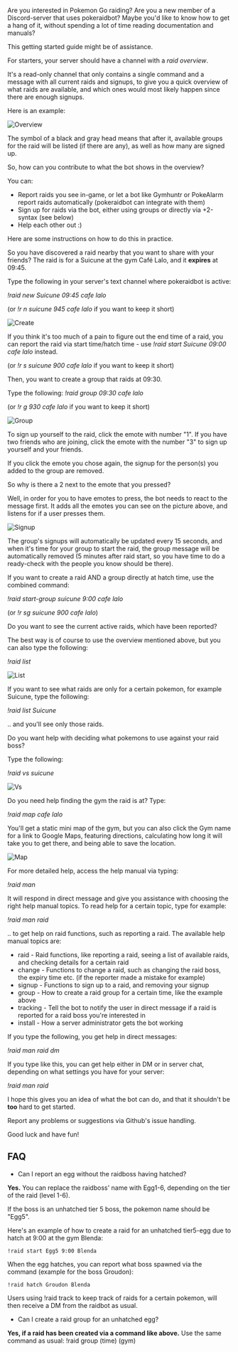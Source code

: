 Are you interested in Pokemon Go raiding? Are you a new member of a Discord-server that uses pokeraidbot? 
Maybe you'd like to know how to get a hang of it, without spending a lot of time reading documentation and manuals?

This getting started guide might be of assistance.

For starters, your server should have a channel with a *raid overview*.

It's a read-only channel that only contains a single command and a message with
all current raids and signups, to give you a quick overview of what raids are available, and which ones
would most likely happen since there are enough signups.

Here is an example:

![Overview](img/overview_en.png)

The symbol of a black and gray head means that after it, available groups for the raid
will be listed (if there are any), as well as how many are signed up.

So, how can you contribute to what the bot shows in the overview?

You can:
* Report raids you see in-game, or let a bot like Gymhuntr or PokeAlarm report raids automatically (pokeraidbot can integrate with them)
* Sign up for raids via the bot, either using groups or directly via +2-syntax (see below)
* Help each other out :)

Here are some instructions on how to do this in practice.

So you have discovered a raid nearby that you want to share with your friends?
The raid is for a Suicune at the gym Café Lalo, and it **expires** at 09:45.

Type the following in your server's text channel where pokeraidbot is active:

*!raid new Suicune 09:45 cafe lalo*

(or *!r n suicune 945 cafe lalo* if you want to keep it short)

![Create](img/en/started1.png)

If you think it's too much of a pain to figure out the end time of a raid, you can report the raid via start 
time/hatch time - use *!raid start Suicune 09:00 cafe lalo* instead.

(or *!r s suicune 900 cafe lalo* if you want to keep it short)


Then, you want to create a group that raids at 09:30.

Type the following:
*!raid group 09:30 cafe lalo*

(or *!r g 930 cafe lalo* if you want to keep it short)

![Group](img/en/started2.png)

To sign up yourself to the raid, click the emote with number "1". If you have two friends who are joining,
click the emote with the number "3" to sign up yourself and your friends.

If you click the emote you chose again, the signup for the person(s) you added to the group are removed.

So why is there a 2 next to the emote that you pressed?

Well, in order for you to have emotes to press, the bot needs to react to the message first.
It adds all the emotes you can see on the picture above, and listens for if a user presses them.

![Signup](img/en/started3.png)

The group's signups will automatically be updated every 15 seconds, and when it's time for your group to 
start the raid, the group message will be automatically removed (5 minutes after raid start, so you have time to
do a ready-check with the people you know should be there).

If you want to create a raid AND a group directly at hatch time, use the combined command:

*!raid start-group suicune 9:00 cafe lalo*

(or *!r sg suicune 900 cafe lalo*)

Do you want to see the current active raids, which have been reported? 

The best way is of course to use the overview mentioned above, but you can also type the following:

*!raid list*

![List](img/en/raidlist.png)

If you want to see what raids are only for a certain pokemon, for example Suicune, type the following:

*!raid list Suicune*

.. and you'll see only those raids.

Do you want help with deciding what pokemons to use against your raid boss?

Type the following:

*!raid vs suicune*

![Vs](img/en/vs.png)

Do you need help finding the gym the raid is at? Type:

*!raid map cafe lalo*

You'll get a static mini map of the gym, but you can also click the Gym name for a link to Google Maps,
featuring directions, calculating how long it will take you to get there, and being able to save the location. 

![Map](img/en/map.png)

For more detailed help, access the help manual via typing:

*!raid man*

It will respond in direct message and give you assistance with choosing the right help manual topics.
To read help for a certain topic, type for example:

*!raid man raid*

.. to get help on raid functions, such as reporting a raid. The available help manual topics are:

* raid - Raid functions, like reporting a raid, seeing a list of available raids, and checking details for a certain raid
* change - Functions to change a raid, such as changing the raid boss, the expiry time etc. (if the reporter made a mistake for example)
* signup - Functions to sign up to a raid, and removing your signup
* group - How to create a raid group for a certain time, like the example above
* tracking - Tell the bot to notify the user in direct message if a raid is reported for a raid boss you're interested in
* install - How a server administrator gets the bot working

If you type the following, you get help in direct messages:

*!raid man raid dm*

If you type like this, you can get help either in DM or in server chat, depending on what settings you have for your server:

*!raid man raid*

I hope this gives you an idea of what the bot can do, and that it shouldn't be **too** hard to get started.

Report any problems or suggestions via Github's issue handling.

Good luck and have fun!

## FAQ ##

* Can I report an egg without the raidboss having hatched?

**Yes.** You can replace the raidboss' name with Egg1-6, depending on the tier of the raid (level 1-6).

If the boss is an unhatched tier 5 boss, the pokemon name should be "Egg5". 

Here's an example of how to create a raid for an unhatched tier5-egg due to hatch at 9:00 at the gym Blenda:

    !raid start Egg5 9:00 Blenda
    
When the egg hatches, you can report what boss spawned via the command (example for the boss Groudon):

    !raid hatch Groudon Blenda
    
Users using !raid track to keep track of raids for a certain pokemon, will then receive a DM from the raidbot as usual.

* Can I create a raid group for an unhatched egg?

**Yes, if a raid has been created via a command like above.** Use the same command as usual: !raid group (time) (gym)